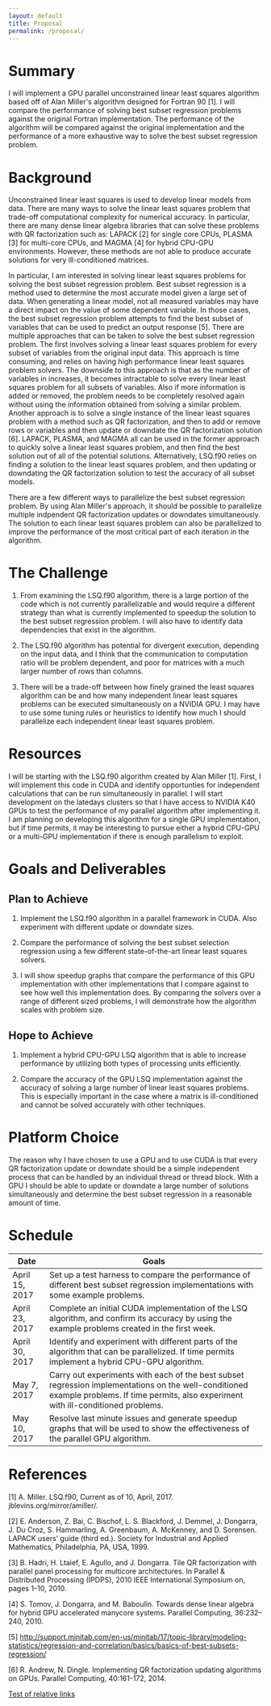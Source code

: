 ```yaml
---
layout: default
title: Proposal
permalink: /proposal/
---
```


# Summary

I will implement a GPU parallel unconstrained linear least squares algorithm based off of Alan Miller's algorithm designed for Fortran 90 [1]. I will compare the performance of
solving best subset regression problems against the original Fortran implementation. The performance of the algorithm will be compared against the original implementation and
the performance of a more exhaustive way to solve the best subset regression problem.

# Background

Unconstrained linear least squares is used to develop linear models from data. There are many ways to solve the linear least squares problem that trade-off computational
complexity for numerical accuracy. In particular, there are many dense linear algebra libraries that can solve these problems with QR factorization such as: LAPACK [2] for
single core CPUs, PLASMA [3] for multi-core CPUs, and MAGMA [4] for hybrid CPU-GPU environments. However, these methods are not able to produce accurate solutions for very
ill-conditioned matrices. 

In particular, I am interested in solving linear least squares problems for solving the best subset regression problem. Best subset regression is a method used to determine the
most accurate model given a large set of data. When generating a linear model, not all measured variables may have a direct impact on the value of some dependent variable. In
those cases, the best subset regression problem attempts to find the best subset of variables that can be used to predict an output response [5]. There are multiple approaches
that can be taken to solve the best subset regression problem. The first involves solving a linear least squares problem for every subset of variables from the original input
data. This approach is time consuming, and relies on having high performance linear least squares problem solvers. The downside to this approach is that as the number of
variables in increases, it becomes intractable to solve every linear least squares problem for all subsets of variables. Also if more information is added or removed, the
problem needs to be completely resolved again without using the information obtained from solving a similar problem. Another approach is to solve a single instance of the linear
least squares problem with a method such as QR factorization, and then to add or remove rows or variables and then update or downdate the QR factorization solution [6]. LAPACK,
PLASMA, and MAGMA all can be used in the former approach to quickly solve a linear least squares problem, and then find the best solution out of all of the potential solutions.
Alternatively, LSQ.f90 relies on finding a solution to the linear least squares problem, and then updating or downdating the QR factorization solution to test the accuracy of
all subset models.

There are a few different ways to parallelize the best subset regression problem. By using Alan Miller's approach, it should be possible to parallelize multiple indpendent QR
factorization updates or downdates simultaneously. The solution to each linear least squares problem can also be parallelized to improve the performance of the most critical
part of each iteration in the algorithm.  

# The Challenge

1. From examining the LSQ.f90 algorithm, there is a large portion of the code which is not currently parallelizable and would require a different strategy than what is currently
implemented to speedup the solution to the best subset regression problem. I will also have to identify data dependencies that exist in the algorithm. 

2. The LSQ.f90 algorithm has potential for divergent execution, depending on the input data, and I think that the communication to computation ratio will be problem dependent,
and poor for matrices with a much larger number of rows than columns. 

3. There will be a trade-off between how finely grained the least squares algorithm can be and how many independent linear least squares problems can be executed simultaneously
on a NVIDIA GPU. I may have to use some tuning rules or heuristics to identify how much I should parallelize each independent linear least squares problem.

# Resources

I will be starting with the LSQ.f90 algorithm created by Alan Miller [1]. First, I will implement this code in CUDA and identify opportunties for independent calculations that
can be run simultaneously in parallel. I will start development on the latedays clusters so that I have access to NVIDIA K40 GPUs to test the performance of my parallel
algorithm after implementing it. I am planning on developing this algorithm for a single GPU implementation, but if time permits, it may be interesting to pursue either a hybrid
CPU-GPU or a multi-GPU implementation if there is enough parallelism to exploit. 

# Goals and Deliverables
## Plan to Achieve

1. Implement the LSQ.f90 algorithm in a parallel framework in CUDA. Also experiment with different update or downdate sizes.

2. Compare the performance of solving the best subset selection regression using a few different state-of-the-art linear least squares solvers.

3. I will show speedup graphs that compare the performance of this GPU implementation with other implementations that I compare against to see how well this implementation does.
By comparing the solvers over a range of different sized problems, I will demonstrate how the algorithm scales with problem size. 

## Hope to Achieve

1. Implement a hybrid CPU-GPU LSQ algorithm that is able to increase performance by utilizing both types of processing units efficiently. 

2. Compare the accuracy of the GPU LSQ implementation against the accuracy of solving a large number of linear least squares problems. This is especially important in the case
where a matrix is ill-conditioned and cannot be solved accurately with other techniques.

# Platform Choice

The reason why I have chosen to use a GPU and to use CUDA is that every QR factorization update or downdate should be a simple independent process that can be handled by an
individual thread or thread block. With a GPU I should be able to update or downdate a large number of solutions simultaneously and determine the best subset regression in a
reasonable amount of time.

# Schedule

| Date            | Goals |
|---|---|
| April 15, 2017  | Set up a test harness to compare the performance of different best subset regression implementations with some example problems. |
| April 23, 2017  | Complete an initial CUDA implementation of the LSQ algorithm, and confirm its accuracy by using the example problems created in the first week. |   
| April 30, 2017  | Identify and experiment with different parts of the algorithm that can be parallelized. If time permits implement a hybrid CPU-GPU algorithm. |    
| May 7, 2017     | Carry out experiments with each of the best subset regression implementations on the well-conditioned example problems. If time permits, also experiment with ill-conditioned problems. |
| May 10, 2017    | Resolve last minute issues and generate speedup graphs that will be used to show the effectiveness of the parallel GPU algorithm. |


# References

[1] A. Miller. LSQ.f90, Current as of 10, April, 2017. jblevins.org/mirror/amiller/.

[2] E. Anderson, Z. Bai, C. Bischof, L. S. Blackford, J. Demmel, J. Dongarra, J. Du Croz, S. Hammarling, A. Greenbaum, A. McKenney, and D. Sorensen. LAPACK users’ guide (third ed.). Society for Industrial and Applied Mathematics, Philadelphia, PA, USA, 1999.

[3] B. Hadri, H. Ltaief, E. Agullo, and J. Dongarra. Tile QR factorization with parallel panel processing for multicore architectures. In Parallel & Distributed Processing (IPDPS), 2010 IEEE International Symposium on, pages 1–10, 2010.

[4] S. Tomov, J. Dongarra, and M. Baboulin. Towards dense linear algebra for hybrid GPU accelerated manycore systems. Parallel Computing, 36:232–240, 2010.

[5] http://support.minitab.com/en-us/minitab/17/topic-library/modeling-statistics/regression-and-correlation/basics/basics-of-best-subsets-regression/

[6] R. Andrew, N. Dingle. Implementing QR factorization updating algorithms on GPUs. Parallel Computing, 40:161-172, 2014.

[Test of relative links](docs/test.md)